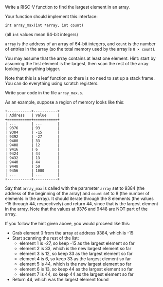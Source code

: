 Write a RISC-V function to find the largest element in an array.

Your function should implement this interface:

    int array_max(int *array, int count)

(all `int` values mean 64-bit integers)

`array` is the address of an array of 64-bit integers, and
`count` is the number of entries in the array (so the total memory
used by the array is `8 × count`).

You may assume that the array contains at least one element. Hint: 
start by assuming the first element is the largest, then scan the
rest of the array looking for anything bigger.

Note that this is a leaf function so there is no need to set up a
stack frame. You can do everything using scratch registers.

Write your code in the file `array_max.s`.

As an example, suppose a region of memory looks like this:

    +-----------+-----------+
    | Address   | Value     |
    +===========+===========+
    | ...       | ...       |
    | 9376      | 93        |
    | 9384      | -15       |
    | 9392      | -27       |
    | 9400      | 33        |
    | 9408      | 12        |
    | 9416      | 6         |
    | 9424      | 44        |
    | 9432      | 13        |
    | 9440      | 44        |
    | 9448      | 50        |
    | 9456      | 1000      |
    | ...       | ...       |
    +-----------+-----------+

Say that `array_max` is called with the parameter `array` set to
9384 (the address of the beginning of the array) and `count` set to
8 (the number of elements in the array). It should iterate through
the 8 elements (the values -15 through 44, respectively) and return
44, since that is the largest element in the array. Note that the
values at 9376 and 9448 are NOT part of the array.

If you follow the hint given above, you would proceed like this:

*   Grab element 0 from the array at address 9384, which is -15
*   Start scanning the rest of the list:
    *   element 1 is -27, so keep -15 as the largest element so far
    *   element 2 is 33, which is the new largest element so far
    *   element 3 is 12, so keep 33 as the largest element so far
    *   element 4 is 6, so keep 33 as the largest element so far
    *   element 5 is 44, which is the new largest element so far
    *   element 6 is 13, so keep 44 as the largest element so far
    *   element 7 is 44, so keep 44 as the largest element so far
*   Return 44, which was the largest element found
